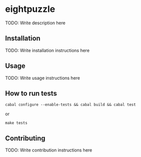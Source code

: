 # eightpuzzle

TODO: Write description here

## Installation

TODO: Write installation instructions here

## Usage

TODO: Write usage instructions here

## How to run tests

```
cabal configure --enable-tests && cabal build && cabal test
```

or

```
make tests
```

## Contributing

TODO: Write contribution instructions here

